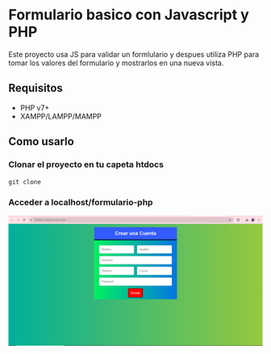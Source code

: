 # Formulario basico con Javascript y PHP

Este proyecto usa JS para validar un formlulario y despues utiliza PHP para tomar los valores del formulario y mostrarlos en una nueva vista.

## Requisitos
- PHP v7+
- XAMPP/LAMPP/MAMPP

## Como usarlo

### Clonar el proyecto en tu capeta htdocs
```
git clone 
```

### Acceder a localhost/formulario-php

![Captura](./images/Captura_formulario.PNG)